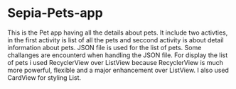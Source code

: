 # Sepia-Pets-app
This is the Pet app having all the details about pets. It include two activties, in the first activity is list of all the pets and seccond activity is about detail
information about pets. 
JSON file is used for the list of pets. Some challanges are encounterd when handling the JSON file.
For display the list of pets i used RecyclerView over ListView because RecyclerView is much more powerful, flexible and a major enhancement over ListView. I also used 
CardView for styling List.


